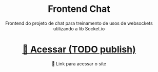 <h1 align="center">Frontend Chat</h1>
<p align="center">Frontend do projeto de chat para treinamento de usos de websockets utilizando a lib Socket.io</p>

<h1 align="center">
    <a href="#">🔗 Acessar (TODO publish)</a>
</h1>
<p align="center">🚀 Link para acessar o site</p>
